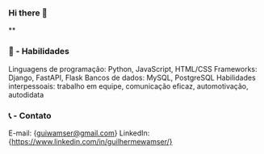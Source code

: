 ### Hi there 👋

**
### 🚀 - Habilidades
Linguagens de programação: Python, JavaScript, HTML/CSS
Frameworks: Django, FastAPI, Flask
Bancos de dados: MySQL, PostgreSQL
Habilidades interpessoais: trabalho em equipe, comunicação eficaz, automotivação, autodidata

### 📞 - Contato
E-mail: {guiwamser@gmail.com}
LinkedIn: {https://www.linkedin.com/in/guilhermewamser/}

